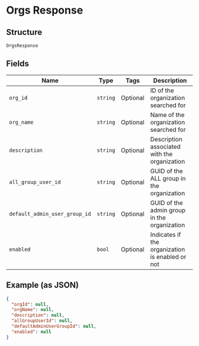 
# Orgs Response

## Structure

`OrgsResponse`

## Fields

| Name | Type | Tags | Description |
|  --- | --- | --- | --- |
| `org_id` | `string` | Optional | ID of the organization searched for |
| `org_name` | `string` | Optional | Name of the organization searched for |
| `description` | `string` | Optional | Description associated with the organization |
| `all_group_user_id` | `string` | Optional | GUID of the ALL group in the organization |
| `default_admin_user_group_id` | `string` | Optional | GUID of the admin group in the organization |
| `enabled` | `bool` | Optional | Indicates if the organization is enabled or not |

## Example (as JSON)

```json
{
  "orgId": null,
  "orgName": null,
  "description": null,
  "allGroupUserId": null,
  "defaultAdminUserGroupId": null,
  "enabled": null
}
```

